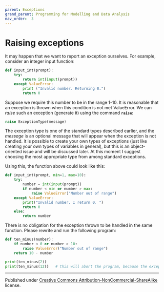 ```yaml
---
parent: Exceptions
grand_parent: Programming for Modelling and Data Analysis
nav_order:  3
---
```


# Raising exceptions

It may happen that we want to report an exception ourselves. For example, consider an integer input function:

```python
def input_int(prompt):
    try:
        return int(input(prompt))
    except ValueError:
        print ("Invalid number. Returning 0.")
        return 0
```
Suppose we require this number to be in the range 1-10. It is reasonable that an exception is thrown when this condition is not met ValueError. We can *raise* such an exception (generate it) using the command **`raise`**:

```python
raise ExceptionType(message)
```
The exception type is one of the standard types described earlier, and the *message* is an optional message that will appear when the exception is not handled. It is possible to create your own types of exceptions (just like creating your own types of variables in general), but this is an object-oriented issue and will be discussed later. At this moment I suggest choosing the most appropriate type from among standard exceptions.

Using this, the function above could look like this:

```python
def input_int(prompt, min=1, max=10):
    try:
        number = int(input(prompt))
        if number < min or number > max:
            raise ValueError("Number out of range")
    except ValueError:
        print("Invalid number. I return 0. ")
        return 0
    else:
        return number
```
There is no obligation for the exception thrown to be handled in the same function. Please rewrite and run the following program:

```python
def ten_minus(number):
    if number < 0 or number > 10:
        raise ValueError("Number out of range")
    return 10 - number

print(ten_minus(2))
print(ten_minus(12))   # this will abort the program, because the exception is not cought
```


<hr/>

Published under [Creative Commons Attribution-NonCommercial-ShareAlike](https://creativecommons.org/licenses/by-nc-sa/4.0/) license.
